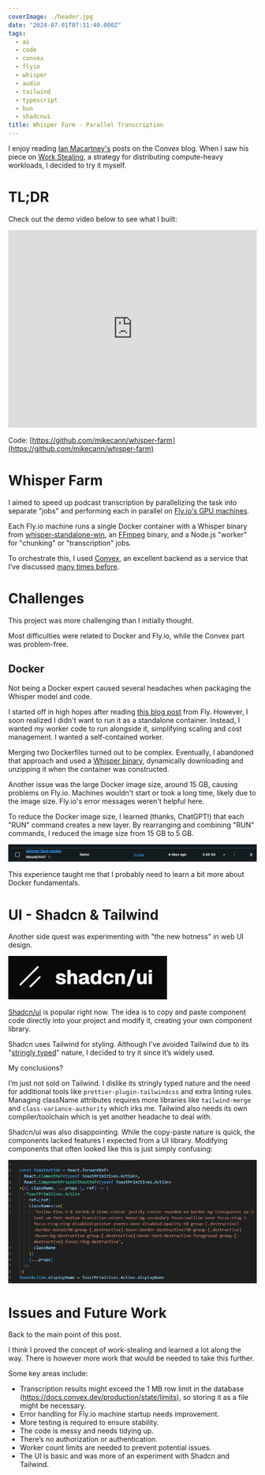 ```yaml
---
coverImage: ./header.jpg
date: "2024-07-01T07:31:40.000Z"
tags:
  - ai
  - code
  - convex
  - flyio
  - whisper
  - audio
  - tailwind
  - typescript
  - bun
  - shadcnui
title: Whisper Farm - Parallel Transcription
---
```


I enjoy reading [Ian Macartney's](https://stack.convex.dev/author/ian-macartney) posts on the Convex blog. When I saw his piece on [Work Stealing](https://stack.convex.dev/work-stealing), a strategy for distributing compute-heavy workloads, I decided to try it myself.

# TL;DR

Check out the demo video below to see what I built:

<iframe width="100%" height="400" src="https://www.youtube.com/embed/sovYE3sWszY" frameborder="0" allow="accelerometer; autoplay; clipboard-write; encrypted-media; gyroscope; picture-in-picture" allowfullscreen></iframe>

Code: [https://github.com/mikecann/whisper-farm](https://github.com/mikecann/whisper-farm)

# Whisper Farm

I aimed to speed up podcast transcription by parallelizing the task into separate "jobs" and performing each in parallel on [Fly.io's GPU machines](https://fly.io/gpu).

Each Fly.io machine runs a single Docker container with a Whisper binary from [whisper-standalone-win](https://github.com/Purfview/whisper-standalone-win), an [FFmpeg](https://github.com/kribblo/node-ffmpeg-installer) binary, and a Node.js "worker" for "chunking" or "transcription" jobs.

To orchestrate this, I used [Convex](https://convex.dev), an excellent backend as a service that I’ve discussed [many times before](https://mikecann.co.uk/tags/convex).

# Challenges

This project was more challenging than I initially thought.

Most difficulties were related to Docker and Fly.io, while the Convex part was problem-free.

## Docker

Not being a Docker expert caused several headaches when packaging the Whisper model and code.

I started off in high hopes after reading [this blog post](https://fly.io/blog/transcribing-on-fly-gpu-machines/) from Fly. However, I soon realized I didn't want to run it as a standalone container. Instead, I wanted my worker code to run alongside it, simplifying scaling and cost management. I wanted a self-contained worker.

Merging two Dockerfiles turned out to be complex. Eventually, I abandoned that approach and used a [Whisper binary](https://github.com/Purfview/whisper-standalone-win), dynamically downloading and unzipping it when the container was constructed.

Another issue was the large Docker image size, around 15 GB, causing problems on Fly.io. Machines wouldn't start or took a long time, likely due to the image size. Fly.io's error messages weren't helpful here.

To reduce the Docker image size, I learned (thanks, ChatGPT!) that each "RUN" command creates a new layer. By rearranging and combining "RUN" commands, I reduced the image size from 15 GB to 5 GB.

[![](./dockerimagesize.png)](./dockerimagesize.png)

This experience taught me that I probably need to learn a bit more about Docker fundamentals.

# UI - Shadcn & Tailwind

Another side quest was experimenting with "the new hotness" in web UI design.

[![](./shadcnui.png)](./shadcnui.png)

[Shadcn/ui](https://ui.shadcn.com/) is popular right now. The idea is to copy and paste component code directly into your project and modify it, creating your own component library.

Shadcn uses Tailwind for styling. Although I’ve avoided Tailwind due to its "[stringly typed](https://wiki.c2.com/?StringlyTyped)" nature, I decided to try it since it’s widely used.

My conclusions?

I’m just not sold on Tailwind. I dislike its stringly typed nature and the need for additional tools like `prettier-plugin-tailwindcss` and extra linting rules. Managing className attributes requires more libraries like `tailwind-merge` and `class-variance-authority` which irks me. Tailwind also needs its own compiler/toolchain which is yet another headache to deal with.

Shadcn/ui was also disappointing. While the copy-paste nature is quick, the components lacked features I expected from a UI library. Modifying components that often looked like this is just simply confusing:

[![](./tailwind.png)](./tailwind.png)

# Issues and Future Work

Back to the main point of this post.

I think I proved the concept of work-stealing and learned a lot along the way. There is however more work that would be needed to take this further.

Some key areas include:

- Transcription results might exceed the 1 MB row limit in the database (https://docs.convex.dev/production/state/limits), so storing it as a file might be necessary.
- Error handling for Fly.io machine startup needs improvement.
- More testing is required to ensure stability.
- The code is messy and needs tidying up.
- There’s no authorization or authentication.
- Worker count limits are needed to prevent potential issues.
- The UI is basic and was more of an experiment with Shadcn and Tailwind.
